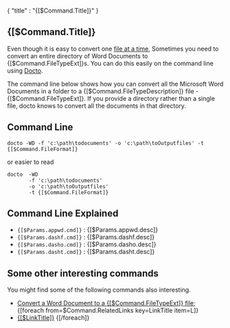 {
    "title" : "{[$Command.Title]}" 
}

{[$Command.Title]}         
-

Even though it is easy to convert one [file at a time](ConvertDocToFile{[$Command.FileTypeExt]}.md), Sometimes you need to convert an entire directory of Word Documents to {[$Command.FileTypeExt]}s.  You can do this easily on the command line using [Docto](https://github.com/tobya/docto). 

The command line below shows how you can convert all the Microsoft Word Documents in a folder to a {[$Command.FileTypeDescription]} file - {[$Command.FileTypeExt]}.  If you provide a directory rather than a single file, docto knows to convert all the documents in that directory.

Command Line 
-

 ````
 docto -WD -f 'c:\path\todocuments' -o 'c:\path\toOutputfiles' -t {[$Command.FileFormat]}
 ````
 or easier to read
 ````
 docto  -WD 
        -f 'c:\path\todocuments' 
        -o 'c:\path\toOutputfiles' 
        -t {[$Command.FileFormat]}
 ````

Command Line Explained 
-

 - `{[$Params.appwd.cmd]}` :  {[$Params.appwd.desc]}
 - `{[$Params.dashf.cmd]}` :  {[$Params.dashf.desc]} 
 - `{[$Params.dasho.cmd]}` :  {[$Params.dasho.desc]}
 - `{[$Params.dasht.cmd]}` :  {[$Params.dasht.desc]}




Some other interesting commands
-

You might find some of the following commands also interesting.

- [Convert a Word Document to a {[$Command.FileTypeExt]} file](ConvertDocToFile{[$Command.FileTypeExt]}.md);
{[foreach from=$Command.RelatedLinks key=LinkTitle item=L]}
 - [{[$LinkTitle]}]({[$L]})
{[/foreach]}    

